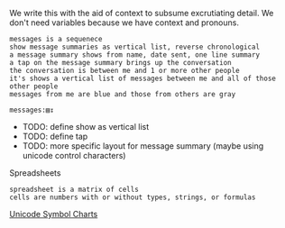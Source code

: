 We write this with the aid of context to subsume excrutiating detail.
We don't need variables because we have context and pronouns.

    messages is a sequenece
    show message summaries as vertical list, reverse chronological
    a message summary shows from name, date sent, one line summary
    a tap on the message summary brings up the conversation
    the conversation is between me and 1 or more other people
    it's shows a vertical list of messages between me and all of those other people
    messages from me are blue and those from others are gray
    
    messages:▤↧

* TODO: define show as vertical list
* TODO: define tap
* TODO: more specific layout for message summary (maybe using unicode control characters)

Spreadsheets

    spreadsheet is a matrix of cells
    cells are numbers with or without types, strings, or formulas

[Unicode Symbol Charts](http://unicode.org/charts/)
